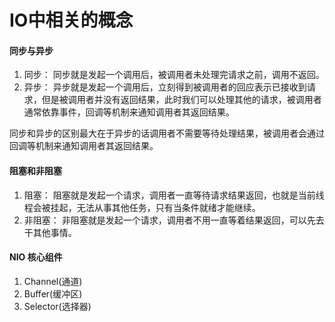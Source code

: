 # IO中相关的概念

#### 同步与异步
1. 同步： 同步就是发起一个调用后，被调用者未处理完请求之前，调用不返回。
2. 异步： 异步就是发起一个调用后，立刻得到被调用者的回应表示已接收到请求，但是被调用者并没有返回结果，此时我们可以处理其他的请求，被调用者通常依靠事件，回调等机制来通知调用者其返回结果。

同步和异步的区别最大在于异步的话调用者不需要等待处理结果，被调用者会通过回调等机制来通知调用者其返回结果。

#### 阻塞和非阻塞
1. 阻塞： 阻塞就是发起一个请求，调用者一直等待请求结果返回，也就是当前线程会被挂起，无法从事其他任务，只有当条件就绪才能继续。
2. 非阻塞： 非阻塞就是发起一个请求，调用者不用一直等着结果返回，可以先去干其他事情。

#### NIO 核心组件
1. Channel(通道)
2. Buffer(缓冲区)
3. Selector(选择器)
